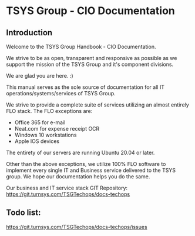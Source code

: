 # TSYS Group - CIO Documentation

## Introduction

Welcome to the TSYS Group Handbook - CIO Documentation.

We strive to be as open, transparent and responsive as possible as we support the mission of the TSYS Group and it's component divisions.

We are glad you are here. :)

This manual serves as the sole source of documentation for all IT operations/systems/services of TSYS Group.

We strive to provide a complete suite of services utilizing an almost entirely FLO stack. The FLO exceptions are:

* Office 365 for e-mail
* Neat.com for expense receipt OCR
* Windows 10 workstations
* Apple IOS devices

The entirety of our servers are running Ubuntu 20.04 or later.

Other than the above exceptions, we utilize 100% FLO software to implement every single IT and Business service delivered to
the TSYS group. We hope our documentation helps you do the same.

Our business and IT service stack GIT Repository: <https://git.turnsys.com/TSGTechops/docs-techops>

## Todo list:

<https://git.turnsys.com/TSGTechops/docs-techops/issues>

